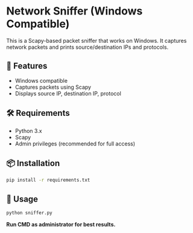 # Network Sniffer (Windows Compatible)

This is a Scapy-based packet sniffer that works on Windows. It captures network packets and prints source/destination IPs and protocols.

## 🚀 Features

- Windows compatible
- Captures packets using Scapy
- Displays source IP, destination IP, protocol

## 🛠️ Requirements

- Python 3.x
- Scapy
- Admin privileges (recommended for full access)

## 📦 Installation

```bash
pip install -r requirements.txt
```

## 🧪 Usage

```bash
python sniffer.py
```

**Run CMD as administrator for best results.**

